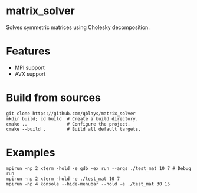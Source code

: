 # matrix_solver
Solves symmetric matrices using Cholesky decomposition.
# Features
- MPI support
- AVX support
# Build from sources
```
git clone https://github.com/qblays/matrix_solver
mkdir build; cd build  # Create a build directory.
cmake ..               # Configure the project.
cmake --build .        # Build all default targets.
```

# Examples
```
mpirun -np 2 xterm -hold -e gdb -ex run --args ./test_mat 10 7 # Debug run
mpirun -np 2 xterm -hold -e ./test_mat 10 7
mpirun -np 4 konsole --hide-menubar --hold -e ./test_mat 30 15
```